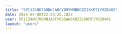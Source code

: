 ```yaml
---
title: "SP11Z4NK700NNJA0CY895WNBKDZZ1XKRT1YRZB40S"
date: 2024-04-08T22:58:25.102Z
user: SP11Z4NK700NNJA0CY895WNBKDZZ1XKRT1YRZB40S
layout: "users"
---
```

    